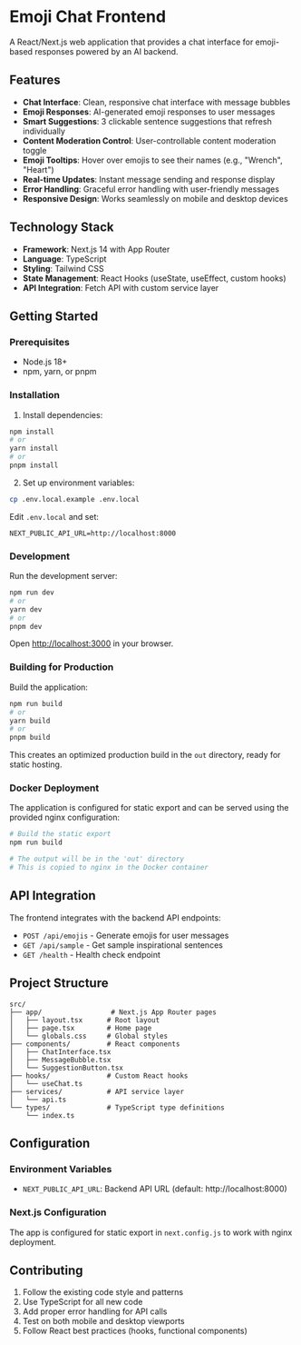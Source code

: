 # Emoji Chat Frontend

A React/Next.js web application that provides a chat interface for emoji-based responses powered by an AI backend.

## Features

- **Chat Interface**: Clean, responsive chat interface with message bubbles
- **Emoji Responses**: AI-generated emoji responses to user messages
- **Smart Suggestions**: 3 clickable sentence suggestions that refresh individually
- **Content Moderation Control**: User-controllable content moderation toggle
- **Emoji Tooltips**: Hover over emojis to see their names (e.g., "Wrench", "Heart")
- **Real-time Updates**: Instant message sending and response display
- **Error Handling**: Graceful error handling with user-friendly messages
- **Responsive Design**: Works seamlessly on mobile and desktop devices

## Technology Stack

- **Framework**: Next.js 14 with App Router
- **Language**: TypeScript
- **Styling**: Tailwind CSS
- **State Management**: React Hooks (useState, useEffect, custom hooks)
- **API Integration**: Fetch API with custom service layer

## Getting Started

### Prerequisites

- Node.js 18+
- npm, yarn, or pnpm

### Installation

1. Install dependencies:
```bash
npm install
# or
yarn install
# or
pnpm install
```

2. Set up environment variables:
```bash
cp .env.local.example .env.local
```

Edit `.env.local` and set:
```
NEXT_PUBLIC_API_URL=http://localhost:8000
```

### Development

Run the development server:

```bash
npm run dev
# or
yarn dev
# or
pnpm dev
```

Open [http://localhost:3000](http://localhost:3000) in your browser.

### Building for Production

Build the application:

```bash
npm run build
# or
yarn build
# or
pnpm build
```

This creates an optimized production build in the `out` directory, ready for static hosting.

### Docker Deployment

The application is configured for static export and can be served using the provided nginx configuration:

```bash
# Build the static export
npm run build

# The output will be in the 'out' directory
# This is copied to nginx in the Docker container
```

## API Integration

The frontend integrates with the backend API endpoints:

- `POST /api/emojis` - Generate emojis for user messages
- `GET /api/sample` - Get sample inspirational sentences
- `GET /health` - Health check endpoint

## Project Structure

```
src/
├── app/                 # Next.js App Router pages
│   ├── layout.tsx      # Root layout
│   ├── page.tsx        # Home page
│   └── globals.css     # Global styles
├── components/         # React components
│   ├── ChatInterface.tsx
│   ├── MessageBubble.tsx
│   └── SuggestionButton.tsx
├── hooks/              # Custom React hooks
│   └── useChat.ts
├── services/           # API service layer
│   └── api.ts
└── types/              # TypeScript type definitions
    └── index.ts
```

## Configuration

### Environment Variables

- `NEXT_PUBLIC_API_URL`: Backend API URL (default: http://localhost:8000)

### Next.js Configuration

The app is configured for static export in `next.config.js` to work with nginx deployment.

## Contributing

1. Follow the existing code style and patterns
2. Use TypeScript for all new code
3. Add proper error handling for API calls
4. Test on both mobile and desktop viewports
5. Follow React best practices (hooks, functional components)
